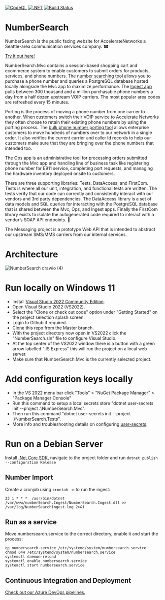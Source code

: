 [![CodeQL](https://github.com/AccelerateNetworks/NumberSearch/actions/workflows/codeql-analysis.yml/badge.svg?branch=master)](https://github.com/AccelerateNetworks/NumberSearch/actions/workflows/codeql-analysis.yml)
[![.NET](https://github.com/AccelerateNetworks/NumberSearch/actions/workflows/dotnet.yml/badge.svg)](https://github.com/AccelerateNetworks/NumberSearch/actions/workflows/dotnet.yml)
[![Build Status](https://dev.azure.com/thomasaryan/NumberSearch/_apis/build/status/Linux?branchName=master)](https://dev.azure.com/thomasaryan/NumberSearch/_build/latest?definitionId=3&branchName=master)
# NumberSearch
NumberSearch is the public facing website for AccelerateNetworks a Seattle-area communication services company. ☎

[Try it out here!](https://acceleratenetworks.com/)

NumberSearch.Mvc contains a session-based shopping cart and ecommerce system to enable customers to submit orders for products, services, and phone numbers. The [number searching tool](https://acceleratenetworks.com/Search) allows you to purchase a phone number and queries a PostgreSQL database hosted locally alongside the Mvc app to maximize performance. The [Ingest app](https://github.com/AccelerateNetworks/NumberSearch/blob/master/NumberSearch.Ingest/Program.cs) pulls between 300 thousand and a million purchasable phone numbers a day from a half dozen upstream VOIP carriers. The most popular area codes are refreshed every 15 minutes.

Porting is the process of moving a phone number from one carrier to another. When customers switch their VOIP service to Accelerate Networks they often choose to retain their existing phone numbers by using the porting process. The [bulk phone number porting tool](https://acceleratenetworks.com/Lookup) allows enterprise customers to move hundreds of numbers over to our network in a single order. It also verifies the current carrier and caller Id records to help our customers make sure that they are bringing over the phone numbers that intended too.

The Ops app is an administrative tool for processing orders submitted through the Mvc app and handling line of business task like registering phone number for E911 service, completing port requests, and managing the hardware inventory deployed onsite to customers.

There are three supporting libraries: Tests, DataAccess, and FirstCom. Tests is where all our unit, integration, and functional tests are written. The tests verify that our code can correctly and consistently interact with our vendors and 3rd party dependencies. The DataAccess library is a set of data models and SQL queries for interacting with the PostgreSQL database that is shared between the Mvc, Ops, and Ingest apps. Finally the FirstCom library exists to isolate the autogenerated code required to interact with a vendor’s SOAP API endpoints. 👀

The Messaging project is a prototype Web API that is intended to abstract our upstream SMS/MMS carriers from our internal services.

# Architecture

![NumberSearch drawio (4)](https://user-images.githubusercontent.com/11726956/225469633-891f9d4c-f173-45ce-afc1-db8c1f44b7ec.png)

# Run locally on Windows 11
* Install [Visual Studio 2022 Community Edition](https://visualstudio.microsoft.com/vs/).
* Open Visual Studio 2022 (VS2022).
* Select the "Clone or check out code" option under "Getting Started" on the project selection splash screen.
* Login to Github if required.
* Clone this repo from the Master branch.
* With the project directory now open in VS2022 click the "NumberSearch.sln" file to configure Visual Studio.
* At the top center of the VS2022 window there is a button with a green arrow labelled "IIS Express" this will run the project on a local web server.
* Make sure that NumberSearch.Mvc is the currently selected project.

# Add configuration keys locally
* In the VS 2022 menu bar click "Tools" > "NuGet Package Manager" > "Package Manager Console"
* Run this command to setup a local secrets store "dotnet user-secrets init --project .\NumberSearch.Mvc".
* Then run this command "dotnet user-secrets init --project .\NumberSearch.Tests".
* More info and troubleshooting details on configuring [user-secrets](https://docs.microsoft.com/en-us/aspnet/core/security/app-secrets?view=aspnetcore-7.0&tabs=windows).

# Run on a Debian Server
Install [.Net Core SDK](https://docs.microsoft.com/en-us/dotnet/core/install/sdk), navigate to the project folder and run `dotnet publish --configuration Release` 
## Number Import
Create a cronjob using `crontab -e` to run the ingest:
```
23 1 * * *  /usr/bin/dotnet /var/www/numberSearch.Ingest/NumberSearch.Ingest.dll >> /var/log/NumberSearchIngest.log 2>&1
```
## Run as a service
Move numbersearch.service to the correct directory, enable it and start the process:
```
cp numbersearch.service /etc/systemd/system/numbersearch.service
chmod 644 /etc/systemd/system/numbersearch.service
systemctl daemon-reload
systemctl enable numbersearch.service
systemctl start numbersearch.service
```

## Continuous Integration and Deployment
[Check out our Azure DevOps pipelines.](https://dev.azure.com/thomasaryan/NumberSearch/)
